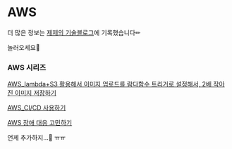 # AWS
더 많은 정보는 [제제의 기술블로그](https://blog.naver.com/PostList.naver?blogId=thwjd2717&from=postList&categoryNo=55#)에 기록했습니다✏ 

놀러오세요👻

### AWS 시리즈


[AWS_lambda+S3 활용해서 이미지 업로드를 람다함수 트리거로 설정해서, 2배 작아진 이미지 저장하기](https://blog.naver.com/thwjd2717/222241411042)


[AWS_CI/CD 사용하기](https://blog.naver.com/thwjd2717/222273538247)

[AWS 장애 대응 고민하기](https://blog.naver.com/thwjd2717/222598255464)


언제 추가하지...🥲
ㅠㅠ
